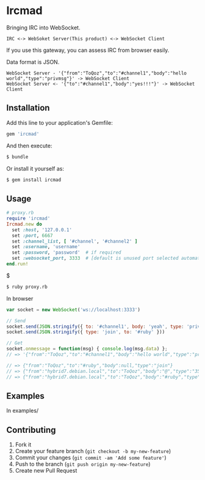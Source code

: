 # Ircmad

Bringing IRC into WebSocket.
```
IRC <-> WebSoket Server(This product) <-> WebSocket Client
```
If you use this gateway, you can assess IRC from browser easily.

Data format is JSON.
```
WebSocket Server - '{"from":"ToQoz","to":"#channel1","body":"hello world","type":"privmsg"}' -> WebSocket Client
WebSocket Server <- '{"to":"#channel1","body":"yes!!!"}' -> WebSocket Client
```

## Installation

Add this line to your application's Gemfile:

```ruby
gem 'ircmad'
```

And then execute:

```sh
$ bundle
```

Or install it yourself as:

```sh
$ gem install ircmad
```

## Usage

```ruby
# proxy.rb
require 'ircmad'
Ircmad.new do
  set :host, '127.0.0.1'
  set :port, 6667
  set :channel_list, [ '#channel', '#channel2' ]
  set :username, 'username'
  set :password, 'password'  # if required
  set :websocket_port, 3333  # [default is unused port selected automatically]
end.run!
```
$
```sh
$ ruby proxy.rb
```

In browser
```javascript
var socket = new WebSocket('ws://localhost:3333')

// Send
socket.send(JSON.stringify({ to: '#channel1', body: 'yeah', type: 'privmsg' }))
socket.send(JSON.stringify({ type: 'join', to: '#ruby' }))

// Get
socket.onmessage = function(msg) { console.log(msg.data) };
// => '{"from":"ToQoz","to":"#channel1","body":"hello world","type":"privmsg"}'

// => {"from":"ToQoz","to":"#ruby","body":null,"type":"join"}
// => {"from":"hybrid7.debian.local","to":"ToQoz","body":"@","type":"353"}
// => {"from":"hybrid7.debian.local","to":"ToQoz","body":"#ruby","type":"366"}
```


## Examples

In examples/

## Contributing

1. Fork it
2. Create your feature branch (`git checkout -b my-new-feature`)
3. Commit your changes (`git commit -am 'Add some feature'`)
4. Push to the branch (`git push origin my-new-feature`)
5. Create new Pull Request
